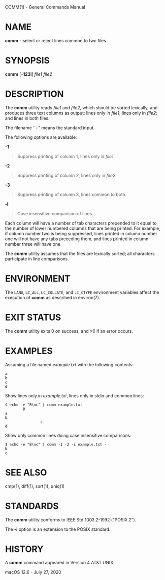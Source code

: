 COMM(1) - General Commands Manual

# NAME

**comm** - select or reject lines common to two files

# SYNOPSIS

**comm**
\[**-123i**]
*file1&nbsp;file2*

# DESCRIPTION

The
**comm**
utility reads
*file1*
and
*file2*,
which should be
sorted lexically, and produces three text
columns as output: lines only in
*file1*;
lines only in
*file2*;
and lines in both files.

The filename \`\`-'' means the standard input.

The following options are available:

**-1**

> Suppress printing of column 1, lines only in
> *file1*.

**-2**

> Suppress printing of column 2, lines only in
> *file2*.

**-3**

> Suppress printing of column 3, lines common to both.

**-i**

> Case insensitive comparison of lines.

Each column will have a number of tab characters prepended to it
equal to the number of lower numbered columns that are being printed.
For example, if column number two is being suppressed, lines printed
in column number one will not have any tabs preceding them, and lines
printed in column number three will have one.

The
**comm**
utility assumes that the files are lexically sorted; all characters
participate in line comparisons.

# ENVIRONMENT

The
`LANG`,
`LC_ALL`,
`LC_COLLATE`,
and
`LC_CTYPE`
environment variables affect the execution of
**comm**
as described in
environ(7).

# EXIT STATUS

The **comm** utility exits&#160;0 on success, and&#160;&gt;0 if an error occurs.

# EXAMPLES

Assuming a file named
*example.txt*
with the following contents:

	a
	b
	c
	d

Show lines only in
*example.txt*,
lines only in stdin and common lines:

	$ echo -e "B\nc" | comm example.txt -
	        B
	a
	b
	                c
	d

Show only common lines doing case insensitive comparisons:

	$ echo -e "B\nc" | comm -1 -2 -i example.txt -
	b
	c

# SEE ALSO

cmp(1),
diff(1),
sort(1),
uniq(1)

# STANDARDS

The
**comm**
utility conforms to
IEEE Std 1003.2-1992 (&#8220;POSIX.2&#8221;).

The
**-i**
option is an extension to the POSIX standard.

# HISTORY

A
**comm**
command appeared in
Version&#160;4 AT&T UNIX.

macOS 12.6 - July 27, 2020
